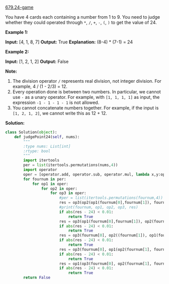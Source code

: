 [679.24-game](https://leetcode.com/problems/24-game/)  

You have 4 cards each containing a number from 1 to 9. You need to judge whether they could operated through `*`, `/`, `+`, `-`, `(`, `)` to get the value of 24.

**Example 1:**  

**Input:** \[4, 1, 8, 7\]
**Output:** True
**Explanation:** (8-4) \* (7-1) = 24

**Example 2:**  

**Input:** \[1, 2, 1, 2\]
**Output:** False

**Note:**  

1.  The division operator `/` represents real division, not integer division. For example, 4 / (1 - 2/3) = 12.
2.  Every operation done is between two numbers. In particular, we cannot use `-` as a unary operator. For example, with `[1, 1, 1, 1]` as input, the expression `-1 - 1 - 1 - 1` is not allowed.
3.  You cannot concatenate numbers together. For example, if the input is `[1, 2, 1, 2]`, we cannot write this as 12 + 12.  



**Solution:**  

```python
class Solution(object):
    def judgePoint24(self, nums):
        """
        :type nums: List[int]
        :rtype: bool
        """
        import itertools
        per = list(itertools.permutations(nums,4))
        import operator
        oper = [operator.add, operator.sub, operator.mul, lambda x,y:operator.truediv(x, y or 0.000001), lambda x,y: operator.sub(y,x), lambda x,y: operator.truediv(y,x or 0.000001)]
        for fournum in per:
            for op1 in oper:
                for op2 in oper:
                    for op3 in oper:
                        #per = list(itertools.permutations(fournum,4))
                        res = op3(op2(op1(fournum[0],fournum[1]), fournum[2]), fournum[3]) # 1 2 3 4
                        #print(fournum, op1, op2, op3, res)
                        if abs(res - 24) < 0.01:
                            return True
                        res = op3(op1(fournum[0],fournum[1]), op2(fournum[2], fournum[3])) # (1 2) ( 3 4)
                        if abs(res - 24) < 0.01:
                            return True
                        res = op3(fournum[0], op2((fournum[1]), op1(fournum[2], fournum[3]))) #( 4 (3 (1 2) )
                        if abs(res - 24) < 0.01:
                            return True
                        res = op3(fournum[0], op1(op2(fournum[1], fournum[2]), fournum[3]))  # ( 4 ( (1 2) 3) )
                        if abs(res - 24) < 0.01:
                            return True
                        res = op1(op3(fournum[0], op2(fournum[1], fournum[2])), fournum[3])  # ( 4 (1 2))  3) 
                        if abs(res - 24) < 0.01:
                            return True
        return False
```
      